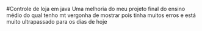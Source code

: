 #Controle de loja em java
Uma melhoria do meu projeto final do ensino médio do qual tenho mt vergonha de mostrar pois tinha muitos erros e está muito ultrapassado para os dias de hoje 

